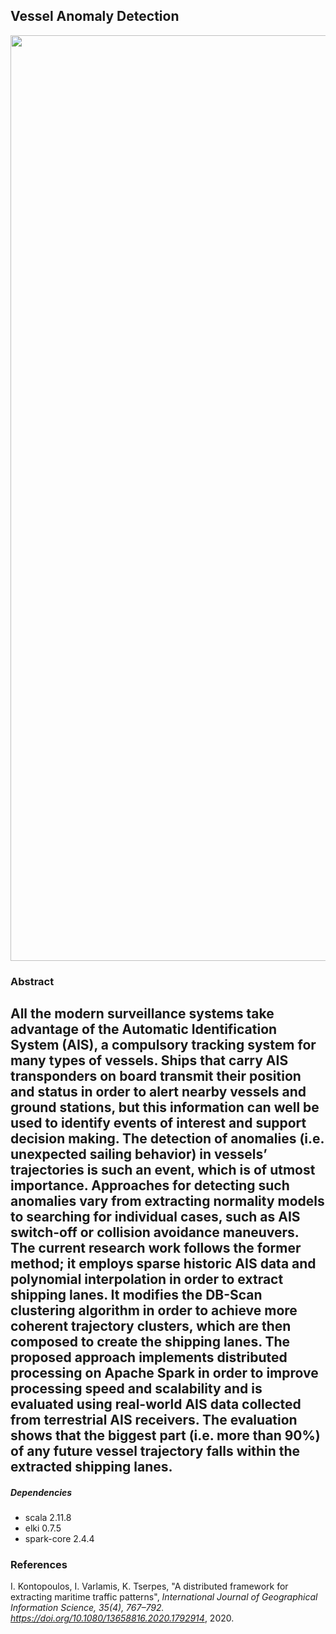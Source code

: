 ## Vessel Anomaly Detection


<p align="center">
  <img width="3376" height="1481" src="[https://github.com/f-coda/VesselAnomalyDetection-IJGIS-/blob/master/routes.jpg]" alt="Sublime's custom image"/>
</p>


### Abstract

All the modern surveillance systems take advantage of the Automatic Identification System (AIS), a compulsory tracking system for many types of vessels. Ships that carry AIS transponders on board transmit their position and status in order to alert nearby vessels and ground stations, but this information can well be used to identify events of interest and support decision making. The detection of anomalies (i.e. unexpected sailing behavior) in vessels’ trajectories is such an event, which is of utmost importance. Approaches for detecting such anomalies vary from extracting normality models to searching for individual cases, such as AIS switch-off or collision avoidance maneuvers. The current research work follows the former method; it employs sparse historic AIS data and polynomial interpolation in order to extract shipping lanes. It modifies the DB-Scan clustering algorithm in order to achieve more coherent trajectory clusters, which are then composed to create the shipping lanes. The proposed approach implements distributed processing on Apache Spark in order to improve processing speed and scalability and is evaluated using real-world AIS data collected from terrestrial AIS receivers. The evaluation shows that the biggest part (i.e. more than 90%) of any future vessel trajectory falls within the extracted shipping lanes.
---

##### Dependencies

- scala 2.11.8
- elki 0.7.5
- spark-core 2.4.4

### References

I. Kontopoulos, I. Varlamis, K. Tserpes, "A distributed framework for extracting maritime traffic patterns", *International Journal of Geographical Information Science, 35(4), 767–792. https://doi.org/10.1080/13658816.2020.1792914*, 2020.  
